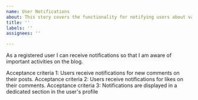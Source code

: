 ```yaml
---
name: User Notifications
about: This story covers the functionality for notifying users about various events.
title: ''
labels: ''
assignees: ''

---
```


As a registered user I can receive notifications so that I am aware of important activities on the blog.

Acceptance criteria 1: Users receive notifications for new comments on their posts.
Acceptance criteria 2: Users receive notifications for likes on their comments.
Acceptance criteria 3: Notifications are displayed in a dedicated section in the user's profile
